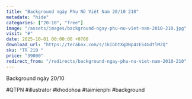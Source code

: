 ```yaml
---
title: "Background ngày Phụ Nữ Việt Nam 20/10 210"
metadate: "hide"
categories: ["20-10", "free"]
image: "/assets/images/background-ngay-phu-nu-viet-nam-2010-210.jpg"
visit: "#"
date: 2025-10-01 00:00:00 +0700
download_url: "https://terabox.com/s/1kIGbtXqDNp4zES4GdtlM2Q"
sku: "TR 210 "
price: "39000"
redirect_from: "/redirects/background-ngay-phu-nu-viet-nam-2010-210"
---
```

Background ngày 20/10

#QTPN #illustrator #khodohoa #taimienphi #background
